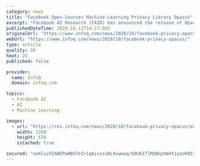 ```yaml
---
category: news
title: "Facebook Open-Sources Machine-Learning Privacy Library Opacus"
excerpt: "Facebook AI Research (FAIR) has announced the release of Opacus, a high-speed library for applying differential privacy techniques when training deep-learning models using the PyTorch framework. Opacus can achieve an order-of-magnitude speedup compared to other privacy libraries."
publishedDateTime: 2020-10-13T14:17:00Z
originalUrl: "https://www.infoq.com/news/2020/10/facebook-privacy-opacus/"
webUrl: "https://www.infoq.com/news/2020/10/facebook-privacy-opacus/"
type: article
quality: 26
heat: 26
published: false

provider:
  name: InfoQ
  domain: infoq.com

topics:
  - Facebook AI
  - AI
  - Machine Learning

images:
  - url: "https://res.infoq.com/news/2020/10/facebook-privacy-opacus/en/headerimage/facebook-privacy-opacus-header-1602425889875.jpg"
    width: 1200
    height: 630
    isCached: true

secured: "oemlui9IAWEPwWBU7eZ+1qAisxsvBL8vwwwq/60UKITlMXBnp9W4t1yooKN5If3eqReYbnvyZwz5BPM9tdYPkF5kzcJrrau1vbz/lGZd8KicJNfaUUzR6l5Vebs4ETA1V2iELrI3Xg4yKZxerOVUkesu+CYDoR/hs69pzKVLry08ebiU8leV7bLRNTaYdV6+Rc7W4OiPs37H5C24FxY3cebkPCsZiqGqdF4Fm96oXefJLB9XuCp6yLiaX+//EPAVuerS0qmCJ5Fr2dY/nB+YYNR+OhY/rkdQkDzp0DdyL8zjdxvdEoLQEjAUKi1jgTlgKIY290iSxweuaU4YP6wkf0IWIY6v+aIY8NiMibEqwbw=;PAIaoDdK8ohKlp49dToi1A=="
---
```


